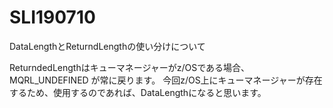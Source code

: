 # SLI190710

DataLengthとReturndLengthの使い分けについて

ReturndedLengthはキューマネージャーがz/OSである場合、MQRL_UNDEFINED が常に戻ります。
今回z/OS上にキューマネージャーが存在するため、使用するのであれば、DataLengthになると思います。

